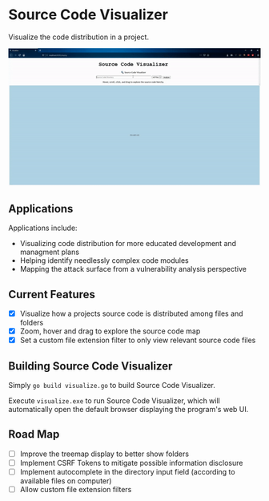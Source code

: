 
# Source Code Visualizer

Visualize the code distribution in a project.

![Visualizing the source code distribution in Apache httpd](visualizecodevideo.gif)

## Applications

Applications include:

* Visualizing code distribution for more educated development and managment plans
* Helping identify needlessly complex code modules
* Mapping the attack surface from a vulnerability analysis perspective

## Current Features

- [X] Visualize how a projects source code is distributed among files and folders
- [X] Zoom, hover and drag to explore the source code map
- [X] Set a custom file extension filter to only view relevant source code files

## Building Source Code Visualizer

Simply ```go build visualize.go``` to build Source Code Visualizer.

Execute ```visualize.exe``` to run Source Code Visualizer, which will automatically open the default browser displaying the program's web UI.

## Road Map

- [ ] Improve the treemap display to better show folders
- [ ] Implement CSRF Tokens to mitigate possible information disclosure
- [ ] Implement autocomplete in the directory input field (according to available files on computer)
- [ ] Allow custom file extension filters
